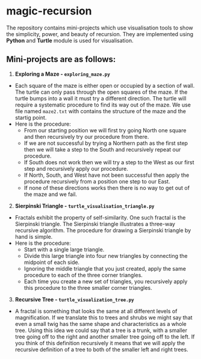 # magic-recursion
The repository contains mini-projects which use visualisation tools to show the simplicity, power, and beauty of recursion.
They are implemented using **Python** and **Turtle** module is used for visualisation.

## Mini-projects are as follows:
1. **Exploring a Maze - `exploring_maze.py`** 
- Each square of the maze is either open or occupied by a section of wall. The turtle can only pass through the open squares of the maze. If the turtle bumps into a wall it must try a different direction. The turtle will require a systematic procedure to find its way out of the maze. We use file named `maze2.txt` with contains the structure of the maze and the startig point.
- Here is the procedure:
  - From our starting position we will first try going North one square and then recursively try our procedure from there.
  - If we are not successful by trying a Northern path as the first step then we will take a step to the South and recursively repeat our procedure.
  - If South does not work then we will try a step to the West as our first step and recursively apply our procedure.
  - If North, South, and West have not been successful then apply the procedure recursively from a position one step to our East.
  - If none of these directions works then there is no way to get out of the maze and we fail.

2. **Sierpinski Triangle - `turtle_visualisation_triangle.py`**
- Fractals exhibit the property of self-similarity. One such fractal is the Sierpinski triangle. The Sierpinski triangle illustrates a three-way recursive algorithm. The procedure for drawing a Sierpinski triangle by hand is simple.
- Here is the procedure:
  - Start with a single large triangle. 
  - Divide this large triangle into four new triangles by connecting the midpoint of each side. 
  - Ignoring the middle triangle that you just created, apply the same procedure to each of the three corner triangles. 
  - Each time you create a new set of triangles, you recursively apply this procedure to the three smaller corner triangles.
  
3. **Recursive Tree - `turtle_visualization_tree.py`**
- A fractal is something that looks the same at all different levels of magnification. If we translate this to trees and shrubs we might say that even a small twig has the same shape and characteristics as a whole tree. Using this idea we could say that a tree is a trunk, with a smaller tree going off to the right and another smaller tree going off to the left. If you think of this definition recursively it means that we will apply the recursive definition of a tree to both of the smaller left and right trees.
